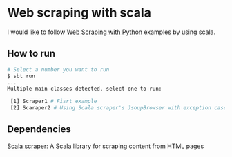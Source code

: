 # Web scraping with scala
I would like to follow [Web Scraping with Python](http://shop.oreilly.com/product/0636920034391.do)
examples by using scala.

## How to run

```bash
# Select a number you want to run 
$ sbt run
...
Multiple main classes detected, select one to run:

 [1] Scraper1 # Fisrt example 
 [2] Scaraper2 # Using Scala scraper's JsoupBrowser with exception case

```

## Dependencies
[Scala scraper](https://github.com/ruippeixotog/scala-scraper): A Scala library for scraping content from HTML pages